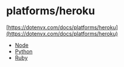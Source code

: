 # platforms/heroku

[https://dotenvx.com/docs/platforms/heroku](https://dotenvx.com/docs/platforms/heroku)

* [Node](./nodejs)
* [Python](./python)
* [Ruby](./ruby)
